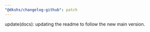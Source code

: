 ```yaml
---
"@dkshs/changelog-github": patch
---
```


update(docs): updating the readme to follow the new main version.
